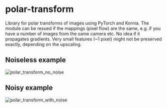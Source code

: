 # polar-transform
Library for polar transforms of images using PyTorch and Kornia. The module can be resued if the mappings (pixel flow) are the same, e.g. if you have a number of images from the same camera etc. No idea if it propagates gradients. Very small features (~1 pixel) might not be preserved exactly, depending on the upscaling.

## Noiseless example
![polar_transform_no_noise](https://github.com/lwelzel/polar-transform/assets/29613344/8e2781d8-3727-4b04-ba87-9a91c793540c)

## Noisy example
![polar_transform_with_noise](https://github.com/lwelzel/polar-transform/assets/29613344/ebd1e8f3-a98e-464e-9dec-d05f3bb2672f)
